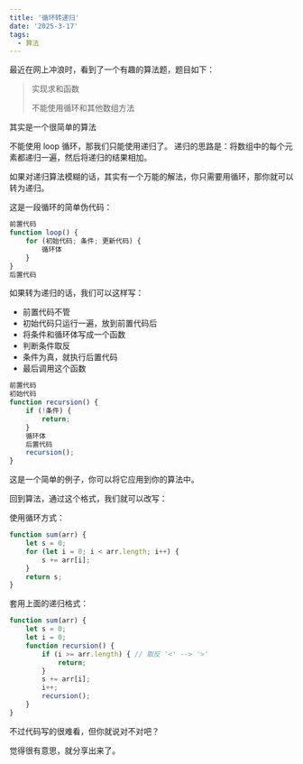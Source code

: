 ```yaml
---
title: '循环转递归'
date: '2025-3-17'
tags:
  - 算法
---
```


最近在网上冲浪时，看到了一个有趣的算法题，题目如下：

> 实现求和函数
>
> 不能使用循环和其他数组方法

其实是一个很简单的算法

不能使用  loop 循环，那我们只能使用递归了。
递归的思路是：将数组中的每个元素都递归一遍，然后将递归的结果相加。

如果对递归算法模糊的话，其实有一个万能的解法，你只需要用循环，那你就可以转为递归。

这是一段循环的简单伪代码：

```ts
前置代码
function loop() {
    for (初始代码; 条件; 更新代码) {
        循环体
    }
}
后置代码
```

如果转为递归的话，我们可以这样写：
- 前置代码不管
- 初始代码只运行一遍，放到前置代码后
- 将条件和循环体写成一个函数
- 判断条件取反
- 条件为真，就执行后置代码
- 最后调用这个函数

```ts
前置代码
初始代码
function recursion() {
    if (!条件) {
        return;
    }
    循环体
    后置代码
    recursion();
}
```

这是一个简单的例子，你可以将它应用到你的算法中。

回到算法，通过这个格式，我们就可以改写：

使用循环方式：

```ts
function sum(arr) {
    let s = 0;
    for (let i = 0; i < arr.length; i++) {
        s += arr[i];
    }
    return s;
}
```

套用上面的递归格式：

```ts
function sum(arr) {
    let s = 0;
    let i = 0;
    function recursion() {
        if (i >= arr.length) { // 取反 '<' --> '>'
            return;
        }
        s += arr[i];
        i++;
        recursion();
    }
}
```

不过代码写的很难看，但你就说对不对吧？

觉得很有意思，就分享出来了。